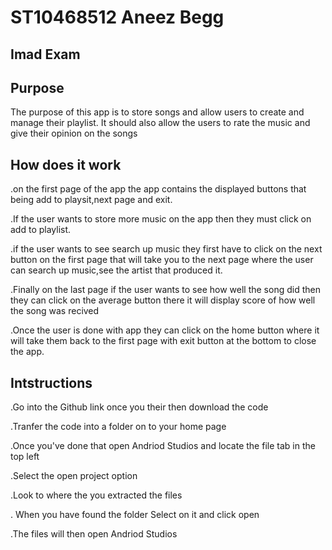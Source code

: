 # ST10468512 Aneez Begg
##  Imad Exam
## Purpose
The purpose of this app is to store songs and allow users to create and manage their playlist. It should also allow the users to rate the music and give their opinion on the songs
## How does it work
.on the first page of the app the app contains the displayed buttons that being add to playsit,next page and exit.

.If the user wants to store more music on the app then they must click on add to playlist.

.if the user wants to see search up music they first have to click on the next button on the first page that will take you to the next page where the user can search up music,see the artist that produced it. 

.Finally on the last page if the user wants to see how well the song did then they can click on the average button there it will display score of how well the song was recived 

.Once the user is done with app they can click on the home button where it will take them back to the  first page with exit button at the bottom to close the app.
## Intstructions 
.Go into the Github link once you their then download 
 the code  

 .Tranfer the code into a folder on to your home page

 .Once you've done that open Andriod Studios and locate the file tab in the top left

 .Select the open project option

 .Look to where the you extracted the files

 . When you have found the folder Select on it and click open

 .The files will then open Andriod Studios
